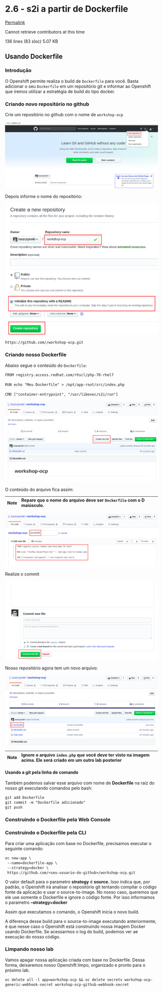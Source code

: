 # 2.6 - s2i a partir de Dockerfile

[Permalink](https://github.com/redhatbsb/test-drive-openshift/blob/8ce43c5cb511571d907947f2d78a595d00910586/parte-2-openshift-4x/usando-dockerfile.adoc)

Cannot retrieve contributors at this time

 136 lines \(83 sloc\) 5.07 KB

## Usando Dockerfile <a id="user-content-usando-dockerfile"></a>

### Introdução <a id="user-content-introdu&#xE7;&#xE3;o"></a>

O Openshift permite realiza o build de `Dockerfile` para você. Basta adicionar o seu `Dockerfile` em um repositório git e informar ao Openshift que iremos utilizar a estratégia de build do tipo docker.

### Criando novo repositório no github <a id="user-content-criando-novo-reposit&#xF3;rio-no-github"></a>

Crie um repositório no github com o nome de `workshop-ocp`

[![image](https://raw.githubusercontent.com/guaxinim/test-drive-openshift/master/gitbook/assets/selection_237.png)](https://raw.githubusercontent.com/guaxinim/test-drive-openshift/master/gitbook/assets/selection_237.png)

Depois informe o nome do repositório:

[![image](https://raw.githubusercontent.com/guaxinim/test-drive-openshift/master/gitbook/assets/selection_239.png)](https://raw.githubusercontent.com/guaxinim/test-drive-openshift/master/gitbook/assets/selection_239.png)

```text
https://github.com//workshop-ocp.git
```

### Criando nosso Dockerfile <a id="user-content-criando-nosso-dockerfile"></a>

Abaixo segue o conteúdo do `Dockerfile`:

```text
FROM registry.access.redhat.com/rhscl/php-70-rhel7

RUN echo "Meu Dockerfile" > /opt/app-root/src/index.php

CMD ["container-entrypoint", "/usr/libexec/s2i/run"]
```

[![image](https://raw.githubusercontent.com/guaxinim/test-drive-openshift/master/gitbook/assets/selection_240.png)](https://raw.githubusercontent.com/guaxinim/test-drive-openshift/master/gitbook/assets/selection_240.png)

O conteúdo do arquivo fica assim:

| Note |  Repare que o nome do arquivo deve ser `Dockerfile` com o **D** maiúsculo. |
| :--- | :--- |


[![image](https://raw.githubusercontent.com/guaxinim/test-drive-openshift/master/gitbook/assets/selection_249.png)](https://raw.githubusercontent.com/guaxinim/test-drive-openshift/master/gitbook/assets/selection_249.png)

Realize o commit

[![image](https://raw.githubusercontent.com/guaxinim/test-drive-openshift/master/gitbook/assets/selection_242.png)](https://raw.githubusercontent.com/guaxinim/test-drive-openshift/master/gitbook/assets/selection_242.png)

Nosso repositório agora tem um novo arquivo:

[![image](https://raw.githubusercontent.com/guaxinim/test-drive-openshift/master/gitbook/assets/selection_250.png)](https://raw.githubusercontent.com/guaxinim/test-drive-openshift/master/gitbook/assets/selection_250.png)

| Note |  Ignore o arquivo `index.php` que você deve ter visto na imagem acima. Ele será criado em um outro lab posterior |
| :--- | :--- |


#### Usando a git pela linha de comando <a id="user-content-usando-a-git-pela-linha-de-comando"></a>

Também podemos salvar esse arquivo com nome de **Dockerfile** na raiz do nosso git executando comandos pelo bash:

```text
git add Dockerfile
git commit -m "Dockerfile adicionado"
git push
```

### Construindo o Dockerfile pela Web Console <a id="user-content-executando-o-dockerfile-com-openshift"></a>

### Construindo o Dockerfile pela CLI <a id="user-content-construindo-o-dockerfile-pela-cli"></a>

Para criar uma aplicação com base no Dockerfile, precisamos executar o seguinte comando:

```text
oc new-app \
 --name=dockerfile-app \
 --strategy=docker \
 https://github.com/<seu-usuario-do-github>/workshop-ocp.git
```

O valor default para o parametro **strategy** é **source.** Isso indica que, por padrão, o Openshift irá analisar o repositório git tentando compilar o código fonte da aplicação e usar o source-to-image. No nosso caso, queremos que ele use somente o Dockerfile e ignore o código fonte. Por isso informamos o parametro **–strategy=docker**

Assim que executamos o comando, o Openshift inicia o novo build.

A diferença desse build para o source-to-image executando anteriormente, é que nesse caso o Openshift está construindo nossa imagem Docker usando Dockerfile. Se acessarmos o log do build, podemos ver ae execução do nosso código.

### Limpando nosso lab <a id="user-content-limpando-nosso-lab"></a>

Vamos apagar nossa aplicação criada com base no Dockerfile. Dessa forma, deixaremos nosso Openshift limpo, organizado e pronto para o próximo lab.

```text
oc delete all -l app=workshop-ocp && oc delete secrets workshop-ocp-generic-webhook-secret workshop-ocp-github-webhook-secret
```

